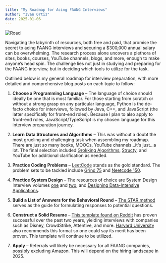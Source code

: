 ```yaml
---
title: "My Roadmap for Acing FAANG Interviews"
author: "Ivan Ortiz"
date: 2025-01-06
---
```

![Road](https://images.unsplash.com/photo-1557159557-7a93eaadf72a?q=80&w=2671&auto=format&fit=crop&ixlib=rb-4.0.3&ixid=M3wxMjA3fDB8MHxwaG90by1wYWdlfHx8fGVufDB8fHx8fA%3D%3D
)

Navigating the labyrinth of resources, both free and paid, that promise the secret to acing FAANG interviews and securing a $300,000 annual salary can be overwhelming. The research process alone uncovers a plethora of sites, books, courses, YouTube channels, blogs, and more, enough to make anyone’s head spin. The challenge lies not just in studying and preparing for the FAANG interview, but in deciding which tools to utilize for the task.

Outlined below is my general roadmap for interview preparation, with more detailed and comprehensive blog posts on each topic to follow:

1. **Choose a Programming Language** – The language of choice should ideally be one that is most familiar. For those starting from scratch or without a strong grasp on any particular language, Python is the de-facto choice for interviews, followed by Java, C++, and JavaScript (the latter specifically for front-end roles). Because I plan to also apply to front-end roles, JavaScript/TypeScript is my chosen language for this interview preparation journey.

2. **Learn Data Structures and Algorithms** – This was without a doubt the most grueling and challenging task when assembling my roadmap. There are just *so* many books, MOOCs, YouTube channels...it's just...a lot. The final selection included <a href="https://www.amazon.com/Grokking-Algorithms-illustrated-programmers-curious/dp/1617292230" target="_blank" rel="noopener noreferrer">Grokking Algorithms</a>, <a href="https://www.structy.net" target="_blank" rel="noopener noreferrer">Structy</a>, and YouTube for additional clarification as needed.

3. **Practice Coding Problems** – <a href="https://leetcode.com" target="_blank" rel="noopener noreferrer">LeetCode</a> stands as the gold standard. The problem sets to be tackled include <a href="https://www.techinterviewhandbook.org/grind75" target="_blank" rel="noopener noreferrer">Grind 75</a> and <a href="https://neetcode.io/practice" target="_blank" rel="noopener noreferrer">Neetcode 150</a>.

4. **Practice System Design** – The resources of choice are System Design Interview volumes <a href="https://www.amazon.com/System-Design-Interview-insiders-Second/dp/B08CMF2CQF/ref=pd_bxgy_d_sccl_1/139-6466936-8800513?pd_rd_w=OUUBY&content-id=amzn1.sym.101c7dca-f8ef-4330-838b-ed6e9ebb9e52&pf_rd_p=101c7dca-f8ef-4330-838b-ed6e9ebb9e52&pf_rd_r=3X573FQ7QCAJMTQMGEH2&pd_rd_wg=u4UnS&pd_rd_r=d2f800d0-5cfd-41ae-9475-6cc2f9f87db7&pd_rd_i=B08CMF2CQF&psc=1" target="_blank" rel="noopener noreferrer">one</a> and <a href="https://www.amazon.com/System-Design-Interview-Insiders-Guide/dp/1736049119/ref=pd_bxgy_d_sccl_1/139-6466936-8800513?pd_rd_w=yaV52&content-id=amzn1.sym.101c7dca-f8ef-4330-838b-ed6e9ebb9e52&pf_rd_p=101c7dca-f8ef-4330-838b-ed6e9ebb9e52&pf_rd_r=B1NVS2X9ARCEYK7DSZY8&pd_rd_wg=KSLCH&pd_rd_r=d73af8ac-d8b0-4d9c-971c-5b13e0dab0f3&pd_rd_i=1736049119&psc=1" target="_blank" rel="noopener noreferrer">two</a>, and <a href="https://www.amazon.com/Designing-Data-Intensive-Applications-Reliable-Maintainable/dp/1449373321/ref=pd_bxgy_d_sccl_2/139-6466936-8800513?pd_rd_w=QYbRU&content-id=amzn1.sym.101c7dca-f8ef-4330-838b-ed6e9ebb9e52&pf_rd_p=101c7dca-f8ef-4330-838b-ed6e9ebb9e52&pf_rd_r=RBCFDNTZZ42Q5P5KSYV0&pd_rd_wg=95RCi&pd_rd_r=a4991b8a-e2b2-4546-9f06-fd5dfb56236c&pd_rd_i=1449373321&psc=1" target="_blank" rel="noopener noreferrer">Designing Data-Intensive Applications</a>.

5. **Build a List of Answers for the Behavioral Round** – <a href="https://www.tryexponent.com/blog/what-is-the-star-method-and-how-to-use-it-during-interviews" target="_blank" rel="noopener noreferrer">The STAR method</a> serves as the guide for formulating responses to potential questions.

6. **Construct a Solid Resume** – <a href="https://www.reddit.com/r/jobs/comments/7y8k6p/im_an_exrecruiter_for_some_of_the_top_companies/" target="_blank" rel="noopener noreferrer">This template found on Reddit</a> has proven successful over the past two years, yielding interviews with companies such as Disney, CrowdStrike, Attentive, and more. <a href="https://careerservices.fas.harvard.edu/resources/harvard-college-guide-to-resumes-cover-letters" target="_blank" rel="noopener noreferrer">Harvard University</a> also recommends this format so one could say its merit has been proven. This template will continue to be utilized.

7. **Apply** – Referrals will likely be necessary for all FAANG companies, possibly excluding Amazon. This will depend on the hiring landscape in 2025.